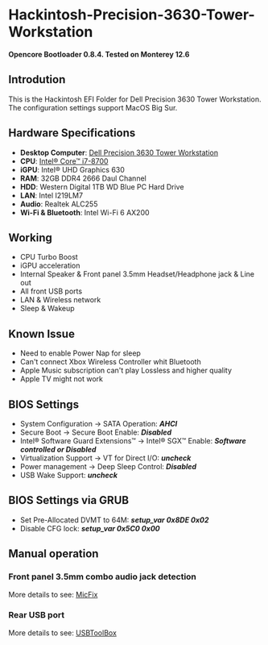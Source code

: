 # Hackintosh-Precision-3630-Tower-Workstation


**Opencore Bootloader 0.8.4. Tested on Monterey 12.6**


## Introdution
This is the Hackintosh EFI Folder for Dell Precision 3630 Tower Workstation. The configuration settings support MacOS Big Sur. 


## Hardware Specifications
* **Desktop Computer**: [Dell Precision 3630 Tower Workstation](https://www.dell.com/en-us/work/shop/desktops-all-in-one-pcs/precision-3630-tower-workstation/spd/precision-3630-workstation)
* **CPU**: [Intel® Core™ i7-8700](https://ark.intel.com/content/www/us/en/ark/products/126686/intel-core-i78700-processor-12m-cache-up-to-4-60-ghz.html)
* **iGPU**: Intel® UHD Graphics 630
* **RAM**: 32GB DDR4 2666 Daul Channel
* **HDD**: Western Digital 1TB WD Blue PC Hard Drive
* **LAN**: Intel I219LM7
* **Audio**: Realtek ALC255
* **Wi-Fi & Bluetooth**: Intel Wi-Fi 6 AX200


## Working
* CPU Turbo Boost
* iGPU acceleration
* Internal Speaker & Front panel 3.5mm Headset/Headphone jack & Line out
* All front USB ports
* LAN & Wireless network
* Sleep & Wakeup


## Known Issue
* Need to enable Power Nap for sleep
* Can't connect Xbox Wireless Controller whit Bluetooth
* Apple Music subscription can't play Lossless and higher quality
* Apple TV might not work


## BIOS Settings
* System Configuration → SATA Operation: ***AHCI***
* Secure Boot → Secure Boot Enable: ***Disabled***
* Intel® Software Guard Extensions™ → Intel® SGX™ Enable: ***Software controlled or Disabled***
* Virtualization Support → VT for Direct I/O: ***uncheck***
* Power management → Deep Sleep Control: ***Disabled***
* USB Wake Support: ***uncheck***


## BIOS Settings via GRUB
* Set Pre-Allocated DVMT to 64M: 
***setup_var 0x8DE 0x02***
* Disable CFG lock: 
***setup_var 0x5C0 0x00***


## Manual operation

### Front panel 3.5mm combo audio jack detection
More details to see: [MicFix](https://github.com/WingLim/MicFix)

### Rear USB port
More details to see: [USBToolBox](https://github.com/USBToolBox/tool)
